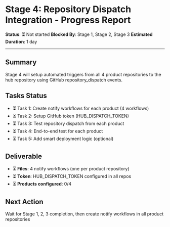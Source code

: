 # Stage 4: Repository Dispatch Integration - Progress Report

**Status**: ⏳ Not started
**Blocked By**: Stage 1, Stage 2, Stage 3
**Estimated Duration**: 1 day

---

## Summary

Stage 4 will setup automated triggers from all 4 product repositories to the hub repository using GitHub repository_dispatch events.

## Tasks Status

- ⏳ Task 1: Create notify workflows for each product (4 workflows)
- ⏳ Task 2: Setup GitHub token (HUB_DISPATCH_TOKEN)
- ⏳ Task 3: Test repository dispatch from each product
- ⏳ Task 4: End-to-end test for each product
- ⏳ Task 5: Add smart deployment logic (optional)

## Deliverable

- ⏳ **Files**: 4 notify workflows (one per product repository)
- ⏳ **Token**: HUB_DISPATCH_TOKEN configured in all repos
- ⏳ **Products configured**: 0/4

## Next Action

Wait for Stage 1, 2, 3 completion, then create notify workflows in all product repositories
